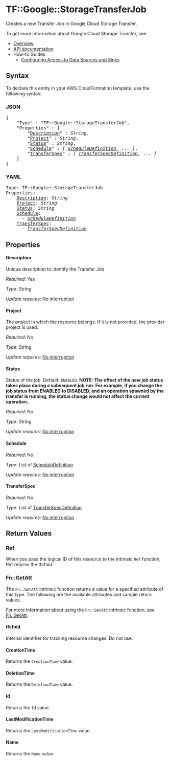 # TF::Google::StorageTransferJob

Creates a new Transfer Job in Google Cloud Storage Transfer.

To get more information about Google Cloud Storage Transfer, see:

* [Overview](https://cloud.google.com/storage-transfer/docs/overview)
* [API documentation](https://cloud.google.com/storage-transfer/docs/reference/rest/v1/transferJobs)
* How-to Guides
    * [Configuring Access to Data Sources and Sinks](https://cloud.google.com/storage-transfer/docs/configure-access)

## Syntax

To declare this entity in your AWS CloudFormation template, use the following syntax:

### JSON

<pre>
{
    "Type" : "TF::Google::StorageTransferJob",
    "Properties" : {
        "<a href="#description" title="Description">Description</a>" : <i>String</i>,
        "<a href="#project" title="Project">Project</a>" : <i>String</i>,
        "<a href="#status" title="Status">Status</a>" : <i>String</i>,
        "<a href="#schedule" title="Schedule">Schedule</a>" : <i>[ <a href="scheduledefinition.md">ScheduleDefinition</a>, ... ]</i>,
        "<a href="#transferspec" title="TransferSpec">TransferSpec</a>" : <i>[ <a href="transferspecdefinition.md">TransferSpecDefinition</a>, ... ]</i>
    }
}
</pre>

### YAML

<pre>
Type: TF::Google::StorageTransferJob
Properties:
    <a href="#description" title="Description">Description</a>: <i>String</i>
    <a href="#project" title="Project">Project</a>: <i>String</i>
    <a href="#status" title="Status">Status</a>: <i>String</i>
    <a href="#schedule" title="Schedule">Schedule</a>: <i>
      - <a href="scheduledefinition.md">ScheduleDefinition</a></i>
    <a href="#transferspec" title="TransferSpec">TransferSpec</a>: <i>
      - <a href="transferspecdefinition.md">TransferSpecDefinition</a></i>
</pre>

## Properties

#### Description

Unique description to identify the Transfer Job.

_Required_: Yes

_Type_: String

_Update requires_: [No interruption](https://docs.aws.amazon.com/AWSCloudFormation/latest/UserGuide/using-cfn-updating-stacks-update-behaviors.html#update-no-interrupt)

#### Project

The project in which the resource belongs. If it
is not provided, the provider project is used.

_Required_: No

_Type_: String

_Update requires_: [No interruption](https://docs.aws.amazon.com/AWSCloudFormation/latest/UserGuide/using-cfn-updating-stacks-update-behaviors.html#update-no-interrupt)

#### Status

Status of the job. Default: `ENABLED`. **NOTE: The effect of the new job status takes place during a subsequent job run. For example, if you change the job status from ENABLED to DISABLED, and an operation spawned by the transfer is running, the status change would not affect the current operation.**.

_Required_: No

_Type_: String

_Update requires_: [No interruption](https://docs.aws.amazon.com/AWSCloudFormation/latest/UserGuide/using-cfn-updating-stacks-update-behaviors.html#update-no-interrupt)

#### Schedule

_Required_: No

_Type_: List of <a href="scheduledefinition.md">ScheduleDefinition</a>

_Update requires_: [No interruption](https://docs.aws.amazon.com/AWSCloudFormation/latest/UserGuide/using-cfn-updating-stacks-update-behaviors.html#update-no-interrupt)

#### TransferSpec

_Required_: No

_Type_: List of <a href="transferspecdefinition.md">TransferSpecDefinition</a>

_Update requires_: [No interruption](https://docs.aws.amazon.com/AWSCloudFormation/latest/UserGuide/using-cfn-updating-stacks-update-behaviors.html#update-no-interrupt)

## Return Values

### Ref

When you pass the logical ID of this resource to the intrinsic `Ref` function, Ref returns the tfcfnid.

### Fn::GetAtt

The `Fn::GetAtt` intrinsic function returns a value for a specified attribute of this type. The following are the available attributes and sample return values.

For more information about using the `Fn::GetAtt` intrinsic function, see [Fn::GetAtt](https://docs.aws.amazon.com/AWSCloudFormation/latest/UserGuide/intrinsic-function-reference-getatt.html).

#### tfcfnid

Internal identifier for tracking resource changes. Do not use.

#### CreationTime

Returns the <code>CreationTime</code> value.

#### DeletionTime

Returns the <code>DeletionTime</code> value.

#### Id

Returns the <code>Id</code> value.

#### LastModificationTime

Returns the <code>LastModificationTime</code> value.

#### Name

Returns the <code>Name</code> value.

